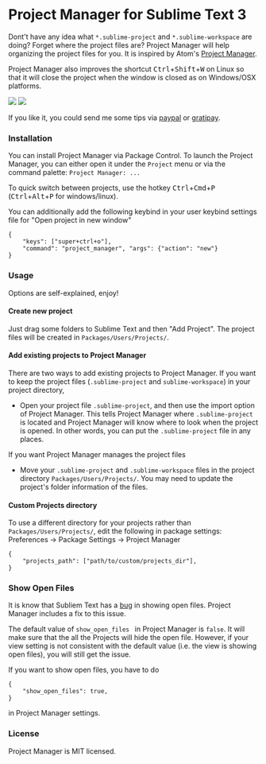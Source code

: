 Project Manager for Sublime Text 3
===

Dont't have any idea what `*.sublime-project` and `*.sublime-workspace` are doing? Forget where the project files are? Project Manager will help organizing the project files for you. It is inspired by Atom's [Project Manager](https://atom.io/packages/project-manager).

Project Manager also improves the shortcut <kbd>Ctrl</kbd>+<kbd>Shift</kbd>+<kbd>W</kbd> on Linux so that it will close the project when the window is closed as on Windows/OSX platforms.

![](https://raw.githubusercontent.com/randy3k/Project-Manager/master/pm.png)
![](https://raw.githubusercontent.com/randy3k/Project-Manager/master/pm2.png)

If you like it, you could send me some tips via [paypal](https://www.paypal.com/cgi-bin/webscr?cmd=_donations&business=YAPVT8VB6RR9C&lc=US&item_name=tips&currency_code=USD&bn=PP%2dDonationsBF%3abtn_donateCC_LG%2egif%3aNonHosted) or [gratipay](https://gratipay.com/~randy3k/).

### Installation

You can install Project Manager via Package Control. To launch the Project Manager, you can either open it under the `Project` menu or via the command palette: `Project Manager: ...`

To quick switch between projects, use the hotkey <kbd>Ctrl</kbd>+<kbd>Cmd</kbd>+<kbd>P</kbd> (<kbd>Ctrl</kbd>+<kbd>Alt</kbd>+<kbd>P</kbd> for windows/linux).

You can additionally add the following keybind in your user keybind settings file for "Open project in new window"

```
{
    "keys": ["super+ctrl+o"],
    "command": "project_manager", "args": {"action": "new"}
}
```

### Usage
Options are self-explained, enjoy!

#### Create new project

Just drag some folders to Sublime Text and then "Add Project". The project files will be created in `Packages/Users/Projects/`.

#### Add existing projects to Project Manager

There are two ways to add existing projects to Project Manager. 
If you want to keep the project files (`.sublime-project` and `sublime-workspace`) in your project directory,

- Open your project file `.sublime-project`, and then use the import option of Project Manager. This tells Project Manager where `.sublime-project` is located and Project Manager will know where to look when the project is opened. In other words, you can put the `.sublime-project` file in any places.

If you want Project Manager manages the project files

- Move your `.sublime-project` and `.sublime-workspace` files in the project directory `Packages/Users/Projects/`. You may need to update the project's folder information of the files.


#### Custom Projects directory

To use a different directory for your projects rather than `Packages/Users/Projects/`, edit the following in package settings: Preferences -> Package Settings -> Project Manager

```
{
    "projects_path": ["path/to/custom/projects_dir"],
}
```


### Show Open Files

It is know that Subliem Text has a [bug](https://github.com/SublimeTextIssues/Core/issues/62) in showing open files. Project Manager includes a fix to this issue.

The default value of  `show_open_files ` in Project Manager is `false`. It will make sure that the all the Projects will hide the open file. However, if your view setting is not consistent with the default value (i.e. the view is showing open files), you will still get the issue. 

If you want to show open files, you have to do

```
{
    "show_open_files": true,
}
```

in Project Manager settings.


### License

Project Manager is MIT licensed.
